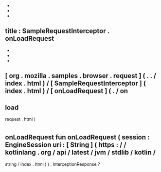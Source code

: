 -
-
-
title
:
SampleRequestInterceptor
.
onLoadRequest
-
-
-
-
[
org
.
mozilla
.
samples
.
browser
.
request
]
(
.
.
/
index
.
html
)
/
[
SampleRequestInterceptor
]
(
index
.
html
)
/
[
onLoadRequest
]
(
.
/
on
-
load
-
request
.
html
)
#
onLoadRequest
fun
onLoadRequest
(
session
:
EngineSession
uri
:
[
String
]
(
https
:
/
/
kotlinlang
.
org
/
api
/
latest
/
jvm
/
stdlib
/
kotlin
/
-
string
/
index
.
html
)
)
:
InterceptionResponse
?
